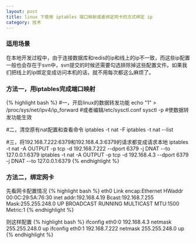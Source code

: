 ```yaml
---
layout: post
title: linux 下使用 iptables 端口映射或者绑定网卡的方式绑定 ip 
category: 技术
---
```


### 适用场景
在本地开发过程中，由于连接数据库和redis的ip和线上的ip不一致，而这些ip配置一般也会存在于svn中，svn提交的时候还需要勾选排除掉这些配置文件。如果我们把线上的ip绑定变成访问本机的话，就不用每次都这么麻烦了。

### 方法一，用iptables完成端口映射
{% highlight bash %}
#一，开启linux的数据转发功能
echo "1" > /proc/sys/net/ipv4/ip_forward #或者编辑/etc/sysctl.conf
sysctl -p #使数据转发功能生效

#二，清空原有nat配置和查看命令
iptables -t nat -F
iptables -t nat --list

#三，将192.168.7.222:6379和192.168.4.3:6379的请求都变成请求本地
iptables -t nat -A OUTPUT -p tcp -d 192.168.7.222 --dport 6379 -j DNAT --to 127.0.0.1:6379
iptables -t nat -A OUTPUT -p tcp -d 192.168.4.3 --dport 6379 -j DNAT --to 127.0.0.1:6379
{% endhighlight %}

### 方法二，绑定网卡
先看网卡配置情况
{% highlight bash %}
  eth0    Link encap:Ethernet  HWaddr 00:0C:29:5A:76:30
            inet addr:192.168.4.19  Bcast:192.168.7.255  Mask:255.255.248.0
            UP BROADCAST RUNNING MULTICAST  MTU:1500  Metric:1
{% endhighlight %}

则这样配置
{% highlight bash %}
ifconfig eth0:0 192.168.4.3 netmask 255.255.248.0 up
ifconfig eth0:1 192.168.7.222 netmask 255.255.248.0 up
{% endhighlight %}